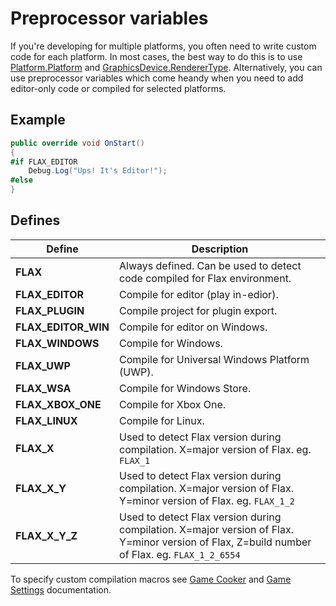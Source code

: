 # Preprocessor variables

If you're developing for multiple platforms, you often need to write custom code for each platform. In most cases, the best way to do this is to use [Platform.Platform](https://docs.flaxengine.com/api/FlaxEngine.Platform.html#FlaxEngine_Application_Platform) and [GraphicsDevice.RendererType](https://docs.flaxengine.com/api/FlaxEngine.Rendering.GraphicsDevice.html#FlaxEngine_Rendering_GraphicsDevice_RendererType). Alternatively, you can use preprocessor variables which come heandy when you need to add editor-only code or compiled for selected platforms.

## Example

```cs
public override void OnStart()
{
#if FLAX_EDITOR
    Debug.Log("Ups! It's Editor!");
#else
}
```

## Defines

| Define | Description |
|--------|--------|
| **FLAX** | Always defined. Can be used to detect code compiled for Flax environment. |
| **FLAX_EDITOR** | Compile for editor (play in-edior). |
| **FLAX_PLUGIN** | Compile project for plugin export. |
| **FLAX_EDITOR_WIN** | Compile for editor on Windows. |
| **FLAX_WINDOWS** | Compile for Windows. |
| **FLAX_UWP** | Compile for Universal Windows Platform (UWP). |
| **FLAX_WSA** | Compile for Windows Store. |
| **FLAX_XBOX_ONE** | Compile for Xbox One. |
| **FLAX_LINUX** | Compile for Linux. |
| **FLAX_X** | Used to detect Flax version during compilation. X=major version of Flax. eg. `FLAX_1` |
| **FLAX_X_Y** | Used to detect Flax version during compilation. X=major version of Flax. Y=minor version of Flax. eg. `FLAX_1_2` |
| **FLAX_X_Y_Z** | Used to detect Flax version during compilation. X=major version of Flax. Y=minor version of Flax, Z=build number of Flax. eg. `FLAX_1_2_6554` |

To specify custom compilation macros see [Game Cooker](../editor/game-cooker/index.md) and [Game Settings](../editor/game-settings/index.md) documentation.

